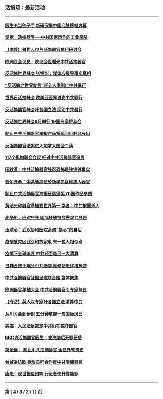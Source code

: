 ### 活摘网：最新活动
---
#### [医生充当刽子手 新研究揭中国心脏移植内幕](../../pages/nf5883/n13772291.md?11230430) 
#### [专家：活摘器官──中共国家运作的工业屠杀](../../pages/nf5883/n13761178.md?11230430) 
#### [【直播】普世人权与活摘器官牟利研讨会](../../pages/nf5883/n13425146.md?11230430) 
#### [欧洲议会议员：欧议会应曝光中共活摘器官](../../pages/nf5883/n13336571.md?11230430) 
#### [反活摘世界峰会 张锦华：媒体应报导事实真相](../../pages/nf5883/n13278502.md?11230430) 
#### [“反活摘之世界宣言”吁全人类制止中共暴行](../../pages/nf5883/n13259730.md?11230430) 
#### [世界反活摘峰会 欧美亚医界谴责中共罪行](../../pages/nf5883/n13253550.md?11230430) 
#### [反活摘器官峰会吁各国立法 惩治中共暴行](../../pages/nf5883/n13245052.md?11230430) 
#### [反活摘世界峰会9月举行 19国专家将与会](../../pages/nf5883/n13201492.md?11230430) 
#### [制止中共活摘器官海报作品将巡回日韩台展出](../../pages/nf5883/n13177791.md?11230430) 
#### [反强摘器官法案进入加拿大国会二读](../../pages/nf5883/n13033450.md?11230430) 
#### [117个机构联合会议 吁对中共活摘器官追责](../../pages/nf5883/n12775087.md?11230430) 
#### [田秋堇：中共活摘器官残忍恐怖是铁铮铮事实](../../pages/nf5883/n12702148.md?11230430) 
#### [吾尔开希：中共活摘法轮功学员及维族人器官](../../pages/nf5883/n12693197.md?11230430) 
#### [制止中共活摘器官海报征选颁奖 70国作品参赛](../../pages/nf5883/n12692050.md?11230430) 
#### [黄洁夫称器官移植要世界第一 学者：中共按需杀人](../../pages/nf5883/n12572329.md?11230430) 
#### [麦塔斯：应对中共 国际移植协会需改七原则](../../pages/nf5883/n12514711.md?11230430) 
#### [玉清心：武汉协和医院高调“换心”的幕后](../../pages/nf5883/n12298730.md?11230430) 
#### [疫情重灾区武汉和苏家屯 有一惊人相似点](../../pages/nf5883/n12150824.md?11230430) 
#### [疫情下全球追责 中共还面临另一大清算](../../pages/nf5883/n12070397.md?11230430) 
#### [日韩台携手曝光中共活摘 推修法阻移植旅游](../../pages/nf5883/n11712046.md?11230430) 
#### [中共强摘器官证据呈递联合国 媒体聚焦](../../pages/nf5883/n11546426.md?11230430) 
#### [欧洲器官移植大会 中共活摘器官引专家热议](../../pages/nf5883/n11539095.md?11230430) 
#### [【专访】英人权专家吁各国立法 清算中共](../../pages/nf5883/n11367315.md?11230430) 
#### [从川习会到伊朗 五分钟掌握一周国际风云](../../pages/nf5883/n11338520.md?11230430) 
#### [美媒：人民法庭裁定中共仍在掠夺器官](../../pages/nf5883/n11334897.md?11230430) 
#### [BBC访活摘器官医生：被洗脑后无罪恶感](../../pages/nf5883/n11335935.md?11230430) 
#### [英法庭： 制止中共活摘器官 全世界有责任](../../pages/nf5883/n11330691.md?11230430) 
#### [台监委访欧 欧议员吁合作反中共活摘器官](../../pages/nf5883/n11109190.md?11230430) 
#### [唐恩：现世报应如响 行恶者快忏悔赎罪](../../pages/nf5883/n11104016.md?11230430) 

---
#### 第 [ [4](./4.md?11230430) / [3](./3.md?11230430) / [2](./2.md?11230430) / [1](./1.md?11230430) ] 页
